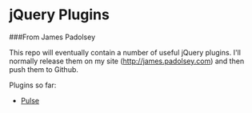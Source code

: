 jQuery Plugins
===
###From James Padolsey

This repo will eventually contain a number of useful jQuery plugins. I'll normally release them on my site (http://james.padolsey.com) and then push them to Github.

Plugins so far:

 * [Pulse][1]
 
 
[1]: http://github.com/jamespadolsey/jQuery-Plugins/tree/master/pulse/